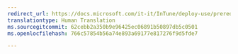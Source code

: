 ```yaml
---
redirect_url: https://docs.microsoft.com/it-it/InTune/deploy-use/prerequisites-for-enrollment
translationtype: Human Translation
ms.sourcegitcommit: 62cebb2a350b9e96425ec06891b50897db5c0501
ms.openlocfilehash: 766c57854b56a74e893a69177e817276f9d5fde7

---
```




<!--HONumber=Sep16_HO5-->


